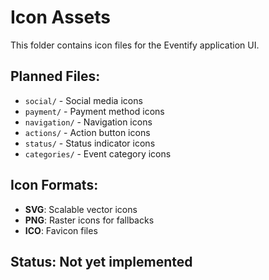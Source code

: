 # Icon Assets

This folder contains icon files for the Eventify application UI.

## Planned Files:
- `social/` - Social media icons
- `payment/` - Payment method icons
- `navigation/` - Navigation icons
- `actions/` - Action button icons
- `status/` - Status indicator icons
- `categories/` - Event category icons

## Icon Formats:
- **SVG**: Scalable vector icons
- **PNG**: Raster icons for fallbacks
- **ICO**: Favicon files

## Status: Not yet implemented
